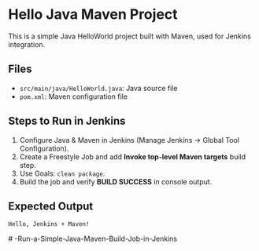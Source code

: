 # Hello Java Maven Project

This is a simple Java HelloWorld project built with Maven, used for Jenkins integration.

## Files
- `src/main/java/HelloWorld.java`: Java source file
- `pom.xml`: Maven configuration file

## Steps to Run in Jenkins
1. Configure Java & Maven in Jenkins (Manage Jenkins → Global Tool Configuration).
2. Create a Freestyle Job and add **Invoke top-level Maven targets** build step.
3. Use Goals: `clean package`.
4. Build the job and verify **BUILD SUCCESS** in console output.

## Expected Output
```
Hello, Jenkins + Maven!
```
#   - R u n - a - S i m p l e - J a v a - M a v e n - B u i l d - J o b - i n - J e n k i n s  
 